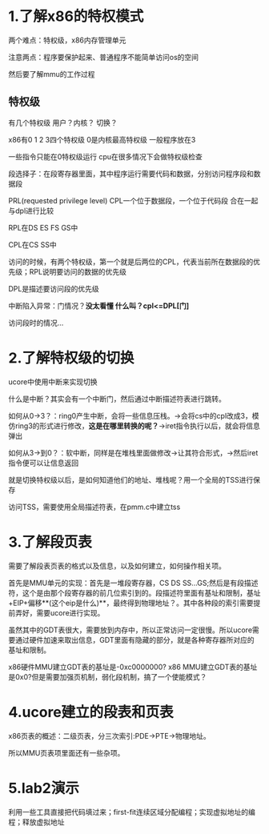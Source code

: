 # 1.了解x86的特权模式

两个难点：特权级，x86内存管理单元

注意两点：程序要保护起来、普通程序不能简单访问os的空间

然后要了解mmu的工作过程

## 特权级

有几个特权级 用户？内核？ 切换？

x86有0 1 2 3四个特权级 0是内核最高特权级 一般程序放在3

一些指令只能在0特权级运行 cpu在很多情况下会做特权级检查

段选择子：在段寄存器里面，其中程序运行需要代码和数据，分别访问程序段和数据段

PRL(requested privilege level) CPL一个位于数据段，一个位于代码段 合在一起 与dpl进行比较

RPL在DS ES FS GS中 

CPL在CS SS中

访问的时候，有两个特权级，第一个就是后两位的CPL，代表当前所在数据段的优先级；RPL说明要访问的数据的优先级

DPL是描述要访问段的优先级

中断陷入异常：门情况？**没太看懂 什么叫？cpl<=DPL[门]**

访问段时的情况...

# 2.了解特权级的切换

ucore中使用中断来实现切换

什么是中断？其实会有一个中断门，然后通过中断描述符表进行跳转。

如何从0->3？：ring0产生中断，会将一些信息压栈。->会将cs中的cpl改成3，模仿ring3的形式进行修改，**这是在哪里转换的呢？**->iret指令执行以后，就会将信息弹出

如何从3->到0？：软中断，同样是在堆栈里面做修改->让其符合形式，->然后iret指令便可以让信息返回

就是切换特权级以后，是如何知道他们的地址、堆栈呢？用一个全局的TSS进行保存

访问TSS，需要使用全局描述符表，在pmm.c中建立tss

# 3.了解段页表

需要了解段表页表的格式以及信息，以及如何建立，如何操作相关项。

首先是MMU单元的实现：首先是一堆段寄存器，CS DS SS...GS;然后是有段描述符，这个是由那个段寄存器的前几位索引到的。段描述符里面有基址和限制，基址+EIP+偏移**(这个eip是什么)**，最终得到物理地址？。其中各种段的索引需要提前弄好，需要ucore进行实现。

虽然其中的GDT表很大，需要放到内存中，所以正常访问一定很慢。所以ucore需要通过硬件加速来取出信息，GDT里面有隐藏的部分，就是各种寄存器所对应的基址和限制。

x86硬件MMU建立GDT表的基址是-0xc0000000? x86 MMU建立GDT表的基址是0x0?但是需要加强页机制，弱化段机制，搞了一个使能模式？

# 4.ucore建立的段表和页表

x86页表的概述：二级页表，分三次索引:PDE->PTE->物理地址。

所以MMU页表项里面还有一些杂项。

# 5.lab2演示

利用一些工具直接把代码填过来；first-fit连续区域分配编程；实现虚拟地址的编程；释放虚拟地址
